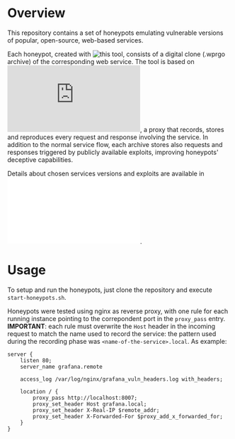 # Overview

This repository contains a set of honeypots emulating vulnerable versions of popular, open-source, web-based services. 

Each honeypot, created with ![this tool](https://github.com/mina-aq/honeypot_internship), consists of a digital clone (.wprgo archive) of the corresponding web service. The tool is
based on ![Google Web Page Replay](https://chromium.googlesource.com/catapult/+/HEAD/web_page_replay_go/README.md), a proxy that records, stores and reproduces every request and response involving the service. In addition to the normal service flow, each archive stores also requests and responses triggered 
by publicly available exploits, improving honeypots' deceptive capabilities. 

Details about chosen services versions and exploits are available in ![this list](./vulnerable-services.md). 

# Usage

To setup and run the honeypots, just clone the repository and execute `start-honeypots.sh`.

Honeypots were tested using nginx as reverse proxy, with one rule for each running instance pointing to the correpondent port in the `proxy_pass` entry. 
**IMPORTANT**: each rule must overwrite the `Host` header in the incoming request to match the name used to record the service: the pattern used during the recording phase was `<name-of-the-service>.local`. As example:

```
server {
    listen 80;
    server_name grafana.remote
    
    access_log /var/log/nginx/grafana_vuln_headers.log with_headers;   

    location / {
       	proxy_pass http://localhost:8007;
        proxy_set_header Host grafana.local;
        proxy_set_header X-Real-IP $remote_addr;
        proxy_set_header X-Forwarded-For $proxy_add_x_forwarded_for;
    }
}
```

